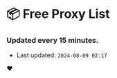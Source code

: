 # :package: Free Proxy List
### Updated every 15 minutes.

- Last updated: `2024-08-09 02:17`

:heart:
